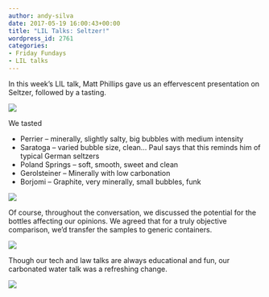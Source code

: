 ```yaml
---
author: andy-silva
date: 2017-05-19 16:00:43+00:00
title: "LIL Talks: Seltzer!"
wordpress_id: 2761
categories:
- Friday Fundays
- LIL talks
---
```


In this week’s LIL talk, Matt Phillips gave us an effervescent presentation on Seltzer, followed by a tasting.

![](https://lil-blog-media.s3.amazonaws.com/IMG_4202.jpg)

We tasted

*  Perrier – minerally, slightly salty, big bubbles with medium intensity
*  Saratoga – varied bubble size, clean… Paul says that this reminds him of typical German seltzers
*  Poland Springs – soft, smooth, sweet and clean
*  Gerolsteiner – Minerally with low carbonation
*  Borjomi – Graphite, very minerally, small bubbles, funk

![](https://lil-blog-media.s3.amazonaws.com/matt_seltzer.gif)

Of course, throughout the conversation, we discussed the potential for the bottles affecting our opinions. We agreed that for a truly objective comparison, we’d transfer the samples to generic containers.

![](https://lil-blog-media.s3.amazonaws.com/slack-imgs.jpg)

Though our tech and law talks are always educational and fun, our carbonated water talk was a refreshing change.

![](https://lil-blog-media.s3.amazonaws.com/IMG_4206.jpg)
